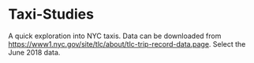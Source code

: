 # Taxi-Studies
A quick exploration into NYC taxis. Data can be downloaded from https://www1.nyc.gov/site/tlc/about/tlc-trip-record-data.page. Select the June 2018 data.
